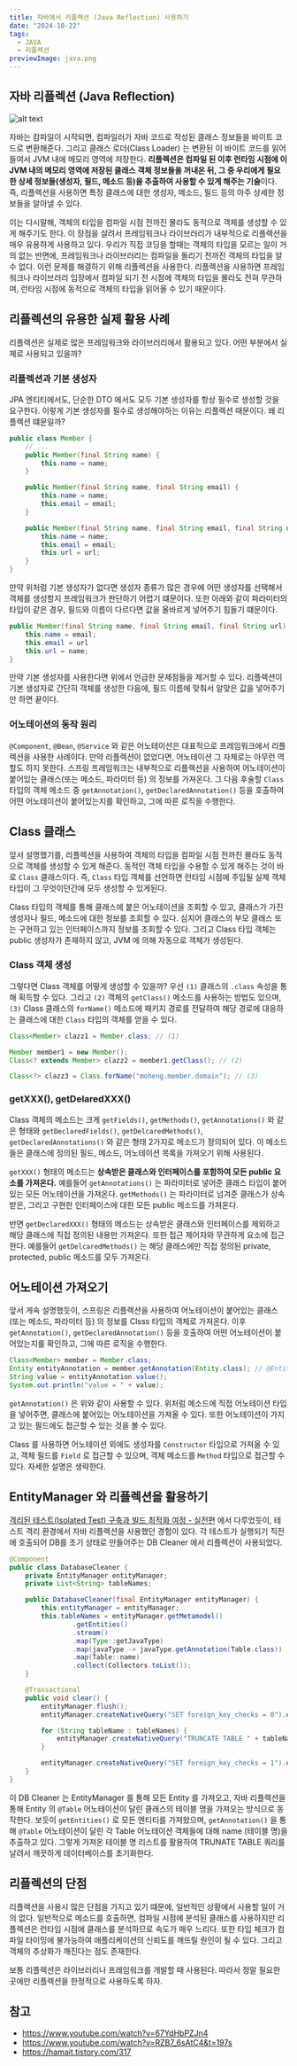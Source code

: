 ```yaml
---
title: 자바에서 리플렉션 (Java Reflection) 사용하기
date: "2024-10-22"
tags:
  - JAVA
  - 리플렉션
previewImage: java.png
---
```


## 자바 리플렉션 (Java Reflection)

![alt text](image.png)

자바는 캄파일이 시작되면, 컴파일러가 자바 코드로 작성된 클래스 정보들을 바이트 코드로 변환해준다. 그리고 클래스 로더(Class Loader) 는 변환된 이 바이트 코드를 읽어들여서 JVM 내에 메모리 영역에 저장한다. **리플렉션은 컴파일 된 이후 런타임 시점에 이 JVM 내의 메모리 영역에 저장된 클래스 객체 정보들을 꺼내온 뒤, 그 중 우리에게 필요한 상세 정보들(생성자, 필드, 메소드 등)을 추출하여 사용할 수 있게 해주는 기술**이다. 즉, 리플렉션을 사용하면 특정 클래스에 대한 생성자, 메소드, 필드 등의 아주 상세한 정보들을 알아낼 수 있다. 

이는 다시말해, 객체의 타입을 컴파일 시점 전까진 몰라도 동적으로 객체를 생성할 수 있게 해주기도 한다. 이 장점을 살려서 프레임워크나 라이브러리가 내부적으로 리플렉션을 매우 유용하게 사용하고 있다. 우리가 직접 코딩을 할때는 객체의 타입을 모르는 일이 거의 없는 반면에, 프레임워크나 라이브러리는 컴파일을 돌리기 전까진 객체의 타입을 알 수 없다. 이런 문제를 해결하기 위해 리플렉션을 사용한다. 리플렉션을 사용하면 프레임워크나 라이브러리 입장에서 컴파일 되기 전 시점에 객체의 타입을 몰라도 전혀 무관하며, 런타임 시점에 동적으로 객체의 타입을 읽어올 수 있기 때문이다.

## 리플렉션의 유용한 실제 활용 사례

리플렉션은 실제로 많은 프레임워크와 라이브러리에서 활용되고 있다. 어떤 부분에서 실제로 사용되고 있을까?

### 리플렉션과 기본 생성자

JPA 엔티티에서도, 단순한 DTO 에서도 모두 기본 생성자를 항상 필수로 생성할 것을 요구한다. 이렇게 기본 생성자를 필수로 생성해야하는 이유는 리플렉션 때문이다. 왜 리플렉션 떄문일까?

~~~java
public class Member {
    // ...
    public Member(final String name) {
        this.name = name;
    }

    public Member(final String name, final String email) {
        this.name = name;
        this.email = email;
    }

    public Member(final String name, final String email, final String url) {
        this.name = name;
        this.email = email;
        this.url = url;
    }
}
~~~

만약 위처럼 기본 생성자가 없다면 생성자 종류가 많은 경우에 어떤 생성자를 선택해서 객체를 생성할지 프레임워크가 판단하기 어렵기 떄문이다. 또한 아래와 같이 파라미터의 타입이 같은 경우, 필드와 이름이 다르다면 값을 올바르게 넣어주기 힘들기 떄문이다. 

~~~java
public Member(final String name, final String email, final String url) {
    this.name = email;
    this.email = url
    this.url = name;
}
~~~

만약 기본 생성자를 사용한다면 위에서 언급한 문제점들을 제거할 수 있다. 리플렉션이 기본 생성자로 간단히 객체를 생성한 다음에, 필드 이름에 맞춰서 알맞은 값을 넣어주기만 하면 끝이다.

### 어노테이션의 동작 원리

`@Component`, `@Bean`, `@Service` 와 같은 어노테이션은 대표적으로 프레임워크에서 리플렉션을 사용한 사례이다. 만약 리플렉션이 없었다면, 어노테이션 그 자체로는 아무런 역할도 하지 못한다. 스프링 프레임워크는 내부적으로 리플렉션을 사용하여 어노테이션이 붙어있는 클래스(또는 메소드, 파라미터 등) 의 정보를 가져온다. 그 다음 후술할 `Class` 타입의 객체 메소드 중 `getAnnotation()`, `getDeclaredAnnotation()` 등을 호출하여 어떤 어노테이션이 붙어있는지를 확인하고, 그에 따른 로직을 수행한다.

## Class 클래스

앞서 설명했기를, 리플렉션을 사용하여 객체의 타입을 컴파일 시점 전까진 몰라도 동적으로 객체를 생성할 수 있게 해준다. 동적인 객체 타입을 수용할 수 있게 해주는 것이 바로 `Class` 클래스이다. 즉, `Class` 타입 객체를 선언하면 런타임 시점에 주입될 실제 객체 타입이 그 무엇이던간에 모두 생성할 수 있게된다. 

Class 타입의 객체를 통해 클래스에 붙은 어노테이션을 조회할 수 있고, 클래스가 가진 생성자나 필드, 메소드에 대한 정보를 조회할 수 있다. 심지어 클래스의 부모 클래스 또는 구현하고 있는 인터페이스까지 정보를 조회할 수 있다. 그리고 Class 타입 객체는 public 생성자가 존재하지 않고, JVM 에 의해 자동으로 객체가 생성된다.

### Class 객체 생성

그렇다면 Class 객체를 어떻게 생성할 수 있을까? 우선 `(1)` 클래스의 `.class` 속성을 통해 획득할 수 있다. 그리고 `(2)` 객체의 `getClass()` 메소드를 사용하는 방법도 있으며, `(3)` Class 클래스의 `forName()` 메소드에 패키지 경로를 전달하여 해당 경로에 대응하는 클래스에 대한 `Class` 타입의 객체를 얻을 수 있다.

~~~java
Class<Member> clazz1 = Member.class; // (1)

Member member1 = new Member();
Class<? extends Member> clazz2 = member1.getClass(); // (2)

Class<?> clazz3 = Class.forName("moheng.member.domain"); // (3)
~~~

### getXXX(), getDelaredXXX()

Class 객체의 메소드는 크게 `getFields()`, `getMethods()`, `getAnnotations()` 와 같은 형태와 `getDeclaredFields()`, `getDelcaredMethods()`, `getDeclaredAnnotations()` 와 같은 형태 2가지로 메소드가 정의되어 있다. 이 메소드들은 클래스에 정의된 필드, 메소드, 어노테이션 목록을 가져오기 위해 사용된다.

`getXXX()` 형태의 메소드는 **상속받은 클래스와 인터페이스를 포함하여 모든 public 요소를 가져온다.** 예를들어 `getAnnotations()` 는 파라미터로 넣어준 클래스 타입이 붙어있는 모든 어노테이션을 가져온다. `getMethods()` 는 파라미터로 넘겨준 클래스가 상속받은, 그리고 구현한 인터페이스에 대한 모든 public 메소드를 가져온다.

반면 `getDeclaredXXX()` 형태의 메소드는 상속받은 클래스와 인터페이스를 제외하고 해당 클래스에 직접 정의된 내용만 가져온다. 또한 접근 제어자와 무관하게 요소에 접근한다. 예를들어 `getDelcaredMethods()` 는 해당 클래스에만 직접 정의된 private, protected, public 메소드를 모두 가져온다.

## 어노테이션 가져오기

앞서 게속 설명했듯이, 스프링은 리플렉션을 사용하여 어노테이션이 붙어있는 클래스(또는 메소드, 파라미터 등) 의 정보를 Clsss 타입의 객체로 가져온다. 이후 `getAnnotation()`, `getDeclaredAnnotation()` 등을 호출하여 어떤 어노테이션이 붙어있는지를 확인하고, 그에 따른 로직을 수행한다.

~~~java
Class<Member> member = Member.class;
Entity entityAnnotation = member.getAnnotation(Entity.class); // @Entity 어노테이션을 가져옴
String value = entityAnnotation.value();
System.out.println("value = " + value); 
~~~

`getAnnotation()` 은 위와 같이 사용할 수 있다. 위처럼 메소드에 직접 어노테이션 타입을 넣어주면, 클래스에 붙어있는 어노테이션을 가져올 수 있다. 또한 어노테이션이 가지고 있는 필드에도 접근할 수 있는 것을 볼 수 있다.

Class 를 사용하면 어노테이션 외에도 생성자를 `Constructor` 타입으로 가져올 수 있고, 객체 필드를 `Field` 로 접근할 수 있으며, 객체 메소드를 `Method` 타입으로 접근할 수 있다. 자세한 설명은 생략한다.

## EntityManager 와 리플렉션을 활용하기

[격리된 테스트(Isolated Test) 구축과 빌드 최적화 여정 - 실전편](https://haon.blog/test/isolated-active/) 에서 다루었듯이, 테스트 격리 환경에서 자바 리플렉션을 사용했던 경험이 있다. 각 테스트가 실행되기 직전에 호출되어 DB를 초기 상태로 만들어주는 DB Cleaner 에서 리플렉션이 사용되었다.

~~~java
@Component
public class DatabaseCleaner {
    private EntityManager entityManager;
    private List<String> tableNames;

    public DatabaseCleaner(final EntityManager entityManager) {
        this.entityManager = entityManager;
        this.tableNames = entityManager.getMetamodel()
                .getEntities()
                .stream()
                .map(Type::getJavaType)
                .map(javaType -> javaType.getAnnotation(Table.class))
                .map(Table::name)
                .collect(Collectors.toList());
    }

    @Transactional
    public void clear() {
        entityManager.flush();
        entityManager.createNativeQuery("SET foreign_key_checks = 0").executeUpdate();

        for (String tableName : tableNames) {
            entityManager.createNativeQuery("TRUNCATE TABLE " + tableName).executeUpdate();
        }

        entityManager.createNativeQuery("SET foreign_key_checks = 1").executeUpdate();
    }
}
~~~

이 DB Cleaner 는 EntityManager 를 통해 모든 Entity 를 가져오고, 자바 리플렉션을 통해 Entity 의 `@Table` 어노테이션이 달린 클래스의 테이블 명을 가져오는 방식으로 동작한다. 보듯이 `getEntities()` 로 모든 엔티티를 가져왔으며, `getAnnotation()` 을 통해 `@Table` 어노테이션이 달린 각 Table 어노테이션 객체들에 대해 name (테이블 명)을 추출하고 있다. 그렇게 가져온 테이블 명 리스트를 활용하여 TRUNATE TABLE 쿼리를 날려서 깨끗하게 데이터베이스를 초기화한다.

## 리플렉션의 단점

리플렉션을 사용시 많은 단점을 가지고 있기 떄문에, 일반적인 상황에서 사용할 일이 거의 없다. 일반적으로 메소드를 호출하면, 컴파일 시점에 분석된 클래스를 사용하지만 리플렉션은 런타임 시점에 클래스를 분석하므로 속도가 매우 느리다. 또한 타입 체크가 컴파일 타이밍에 불가능하여 애플리케이션의 신뢰도를 깨뜨릴 원인이 될 수 있다. 그리고 객체의 추상화가 깨진다는 점도 존재한다.

보통 리플렉션은 라이브러리나 프레임워크를 개발할 때 사용된다. 따라서 정말 필요한 곳에만 리플렉션을 한정적으로 사용하도록 하자.

## 참고

- https://www.youtube.com/watch?v=67YdHbPZJn4
- https://www.youtube.com/watch?v=RZB7_6sAtC4&t=197s
- https://hamait.tistory.com/317